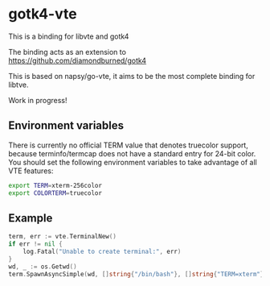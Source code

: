 # gotk4-vte

This is a binding for libvte and gotk4

The binding acts as an extension to https://github.com/diamondburned/gotk4

This is based on napsy/go-vte, it aims to be the most complete binding for libtve.

Work in progress!

## Environment variables

There is currently no official TERM value that denotes truecolor support, because terminfo/termcap does not
have a standard entry for 24-bit color. You should set the following environment variables to take advantage
of all VTE features:

```bash
export TERM=xterm-256color
export COLORTERM=truecolor
```


## Example


```go
term, err := vte.TerminalNew()
if err != nil {
	log.Fatal("Unable to create terminal:", err)
}
wd, _ := os.Getwd()
term.SpawnAsyncSimple(wd, []string{"/bin/bash"}, []string{"TERM=xterm"})
```
